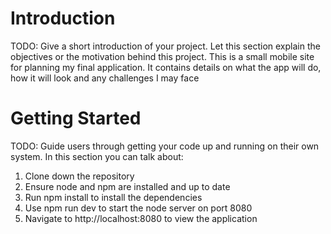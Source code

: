 # Introduction 
TODO: Give a short introduction of your project. Let this section explain the objectives or the motivation behind this project. 
This is a small mobile site for planning my final application.
It contains details on what the app will do, how it will look and any challenges I may face

# Getting Started
TODO: Guide users through getting your code up and running on their own system. In this section you can talk about:
1.	Clone down the repository
2.	Ensure node and npm are installed and up to date
3.  Run npm install to install the dependencies
3.	Use npm run dev to start the node server on port 8080
4.	Navigate to http://localhost:8080 to view the application
